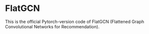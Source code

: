# FlatGCN
This is the official Pytorch-version code of FlatGCN (Flattened Graph Convolutional Networks for Recommendation).
